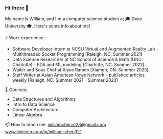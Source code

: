 ### Hi there 👋

My name is William, and I'm a computer science student at 🎓 Duke University 🎓. Here's some info about me!

⚡ Work experience:
- Software Developer Intern at NCSU Virtual and Augmented Reality Lab - Multithreaded Socket Programming [Raleigh, NC. Summer 2021]
- Data Science Researcher at NC School of Science & Math (UNC Charlotte) - EDA and ML modeling [Charlotte, NC. Summer 2022]
- Waiter and Sous Chef at Xiyue Ramen [Xiamen, CN. Summer 2023]
- Staff Writer at Asian American News Network - published articles weekly [Raleigh, NC. Summer 2021 - Summer 2023]


🌱 Courses:
- Data Structures and Algorithms
- Intro to Data Science
- Computer Architecture
- Linear Algebra

📫 How to reach me: 
williamchenn123@gmail.com
www.linkedin.com/in/william-chen321
